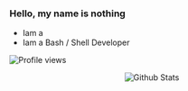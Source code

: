 ### Hello, my name is nothing

- Iam a 
- Iam a Bash / Shell Developer


![Profile views](https://visitor-badge.glitch.me/badge?page_id=kuydev)

<div id="stats" align="center">
  
![Github Stats](https://github-readme-stats.vercel.app/api?username=kuydev&theme=blue-green&show_icons=true)

</div>
